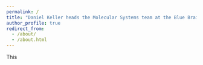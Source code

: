 ```yaml
---
permalink: /
title: "Daniel Keller heads the Molecular Systems team at the Blue Brain Project."
author_profile: true
redirect_from: 
  - /about/
  - /about.html
---
```


This





